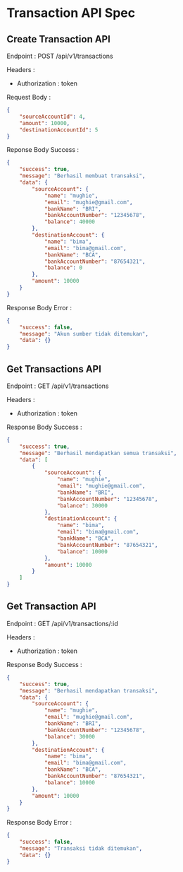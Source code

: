 # Transaction API Spec

## Create Transaction API

Endpoint : POST /api/v1/transactions

Headers :
- Authorization : token

Request Body : 

```json
{
    "sourceAccountId": 4,
    "amount": 10000,
    "destinationAccountId": 5
}
```

Reponse Body Success : 

```json
{
    "success": true,
    "message": "Berhasil membuat transaksi",
    "data": {
        "sourceAccount": {
            "name": "mughie",
            "email": "mughie@gmail.com",
            "bankName": "BRI",
            "bankAccountNumber": "12345678",
            "balance": 40000
        },
        "destinationAccount": {
            "name": "bima",
            "email": "bima@gmail.com",
            "bankName": "BCA",
            "bankAccountNumber": "87654321",
            "balance": 0
        },
        "amount": 10000
    }
}
```
Response Body Error : 

```json
{
    "success": false,
    "message": "Akun sumber tidak ditemukan",
    "data": {}
}
```

## Get Transactions API

Endpoint : GET /api/v1/transactions

Headers :
- Authorization : token

Response Body Success : 

```json
{
    "success": true,
    "message": "Berhasil mendapatkan semua transaksi",
    "data": [
        {
            "sourceAccount": {
                "name": "mughie",
                "email": "mughie@gmail.com",
                "bankName": "BRI",
                "bankAccountNumber": "12345678",
                "balance": 30000
            },
            "destinationAccount": {
                "name": "bima",
                "email": "bima@gmail.com",
                "bankName": "BCA",
                "bankAccountNumber": "87654321",
                "balance": 10000
            },
            "amount": 10000
        }
    ]
}
```

## Get Transaction API

Endpoint : GET /api/v1/transactions/:id

Headers :
- Authorization : token

Response Body Success : 

```json
{
    "success": true,
    "message": "Berhasil mendapatkan transaksi",
    "data": {
        "sourceAccount": {
            "name": "mughie",
            "email": "mughie@gmail.com",
            "bankName": "BRI",
            "bankAccountNumber": "12345678",
            "balance": 30000
        },
        "destinationAccount": {
            "name": "bima",
            "email": "bima@gmail.com",
            "bankName": "BCA",
            "bankAccountNumber": "87654321",
            "balance": 10000
        },
        "amount": 10000
    }
}
```

Response Body Error : 

```json
{
    "success": false,
    "message": "Transaksi tidak ditemukan",
    "data": {}
}
```
